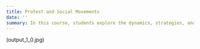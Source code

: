 ```yaml
---
title: Protest and Social Movements
date: ''
summary: In this course, students explore the dynamics, strategies, and impacts of protests and social movements across different regions and historical contexts. By examining case studies and theoretical frameworks, students gain insight into the role of social mobilization in effecting political change and shaping collective identities.
---
```


(output_1_0.jpg)

